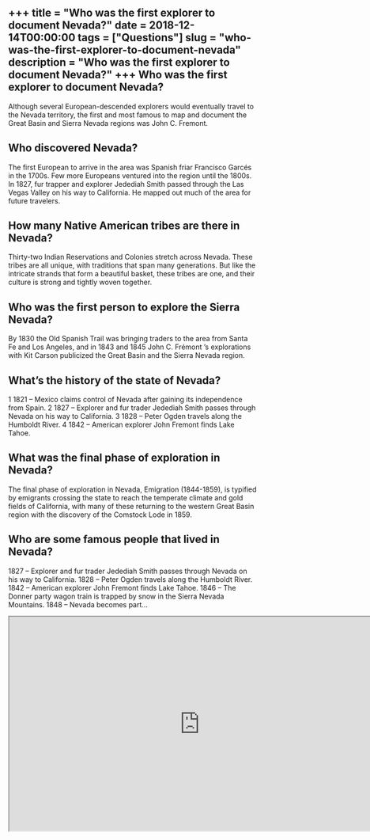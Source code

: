 +++
title = "Who was the first explorer to document Nevada?"
date = 2018-12-14T00:00:00
tags = ["Questions"]
slug = "who-was-the-first-explorer-to-document-nevada"
description = "Who was the first explorer to document Nevada?"
+++
Who was the first explorer to document Nevada?
----------------------------------------------

Although several European-descended explorers would eventually travel to the Nevada territory, the first and most famous to map and document the Great Basin and Sierra Nevada regions was John C. Fremont.

Who discovered Nevada?
----------------------

The first European to arrive in the area was Spanish friar Francisco Garcés in the 1700s. Few more Europeans ventured into the region until the 1800s. In 1827, fur trapper and explorer Jedediah Smith passed through the Las Vegas Valley on his way to California. He mapped out much of the area for future travelers.

How many Native American tribes are there in Nevada?
----------------------------------------------------

Thirty-two Indian Reservations and Colonies stretch across Nevada. These tribes are all unique, with traditions that span many generations. But like the intricate strands that form a beautiful basket, these tribes are one, and their culture is strong and tightly woven together.

Who was the first person to explore the Sierra Nevada?
------------------------------------------------------

By 1830 the Old Spanish Trail was bringing traders to the area from Santa Fe and Los Angeles, and in 1843 and 1845 John C. Frémont ’s explorations with Kit Carson publicized the Great Basin and the Sierra Nevada region.

What’s the history of the state of Nevada?
------------------------------------------

1 1821 – Mexico claims control of Nevada after gaining its independence from Spain. 2 1827 – Explorer and fur trader Jedediah Smith passes through Nevada on his way to California. 3 1828 – Peter Ogden travels along the Humboldt River. 4 1842 – American explorer John Fremont finds Lake Tahoe.

What was the final phase of exploration in Nevada?
--------------------------------------------------

The final phase of exploration in Nevada, Emigration (1844-1859), is typified by emigrants crossing the state to reach the temperate climate and gold fields of California, with many of these returning to the western Great Basin region with the discovery of the Comstock Lode in 1859.

Who are some famous people that lived in Nevada?
------------------------------------------------

1827 – Explorer and fur trader Jedediah Smith passes through Nevada on his way to California. 1828 – Peter Ogden travels along the Humboldt River. 1842 – American explorer John Fremont finds Lake Tahoe. 1846 – The Donner party wagon train is trapped by snow in the Sierra Nevada Mountains. 1848 – Nevada becomes part…

<iframe allow="accelerometer; autoplay; clipboard-write; encrypted-media; gyroscope; picture-in-picture" allowfullscreen="" class="__youtube_prefs__  epyt-is-override  no-lazyload" data-no-lazy="1" data-origheight="433" data-origwidth="770" data-skipgform_ajax_framebjll="" height="433" id="_ytid_95032" loading="lazy" src="https://www.youtube.com/embed/eOsTPN_h2e4?enablejsapi=1&autoplay=0&cc_load_policy=0&cc_lang_pref=&iv_load_policy=1&loop=0&modestbranding=0&rel=1&fs=1&playsinline=0&autohide=2&theme=dark&color=red&controls=1&" title="YouTube player" width="770"></iframe>